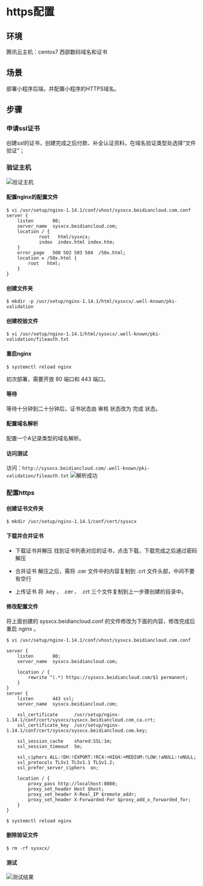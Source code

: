 # https配置

## 环境
腾讯云主机：centos7
西部数码域名和证书

## 场景
部署小程序后端，并配置小程序的HTTPS域名。

## 步骤
### 申请ssl证书
创建ssl的证书，创建完成之后付款、补全认证资料，在域名验证类型处选择“文件验证”；

### 验证主机
![验证主机](leanote://file/getImage?fileId=5c355acfeba98a7b59000001)

#### 配置nginx的配置文件
```
$ vi /usr/setup/nginx-1.14.1/conf/vhost/sysxcx.beidiancloud.com.conf
server {
    listen       80;
    server_name  sysxcx.beidiancloud.com;
    location / {
            root   html/sysxcx;
            index  index.html index.htm;
    }
    error_page   500 502 503 504  /50x.html;
    location = /50x.html {
        root   html;
    }
}
```

#### 创建文件夹
```
$ mkdir -p /usr/setup/nginx-1.14.1/html/sysxcx/.well-known/pki-validation
```

#### 创建校验文件
```
$ vi /usr/setup/nginx-1.14.1/html/sysxcx/.well-known/pki-validation/fileauth.txt
```

#### 重启nginx
```
$ systemctl reload nginx
```
初次部署，需要开放 80 端口和 443 端口。

#### 等待
等待十分钟到二十分钟后，证书状态由 审核 状态改为 完成 状态。

#### 配置域名解析
配置一个A记录类型的域名解析。


#### 访问测试
访问：`http://sysxcx.beidiancloud.com/.well-known/pki-validation/fileauth.txt`
![解析成功](leanote://file/getImage?fileId=5c355f24eba98a7b59000002)

### 配置https
#### 创建证书文件夹
```
$ mkdir /usr/setup/nginx-1.14.1/conf/cert/sysxcx
```

#### 下载并合并证书
- 下载证书并解压
找到证书列表对应的证书，点击下载，下载完成之后通过密码解压

- 合并证书
解压之后，需将 .cer 文件中的内容复制到 .crt 文件头部，中间不要有空行

- 上传证书
将 .key 、 .cer 、 .crt 三个文件复制到上一步骤创建的目录中。

#### 修改配置文件
将上面创建的 sysxcx.beidiancloud.conf 的文件修改为下面的内容，修改完成后重启 nginx 。

```
$ vi /usr/setup/nginx-1.14.1/conf/vhost/sysxcx.beidiancloud.com.conf

server {
    listen       80;
    server_name  sysxcx.beidiancloud.com;

    location / {
        rewrite ^(.*) https://sysxcx.beidiancloud.com/$1 permanent;
    }
}
server {
    listen       443 ssl;
    server_name  sysxcx.beidiancloud.com;

    ssl_certificate      /usr/setup/nginx-1.14.1/conf/cert/sysxcx/sysxcx.beidiancloud.com_ca.crt;
    ssl_certificate_key  /usr/setup/nginx-1.14.1/conf/cert/sysxcx/sysxcx.beidiancloud.com.key;

    ssl_session_cache    shared:SSL:1m;
    ssl_session_timeout  5m;

    ssl_ciphers ALL:!DH:!EXPORT:!RC4:+HIGH:+MEDIUM:!LOW:!aNULL:!eNULL;
    ssl_protocols TLSv1 TLSv1.1 TLSv1.2;
    ssl_prefer_server_ciphers  on;

    location / {
        proxy_pass http://localhost:8080;
        proxy_set_header Host $host;
        proxy_set_header X-Real_IP $remote_addr;
        proxy_set_header X-Forwarded-For $proxy_add_x_forwarded_for;
    }
}

$ systemctl reload nginx
```

#### 删除验证文件
```
$ rm -rf sysxcx/
```

#### 测试
![测试结果](leanote://file/getImage?fileId=5c356cdaeba98a7b59000005)
